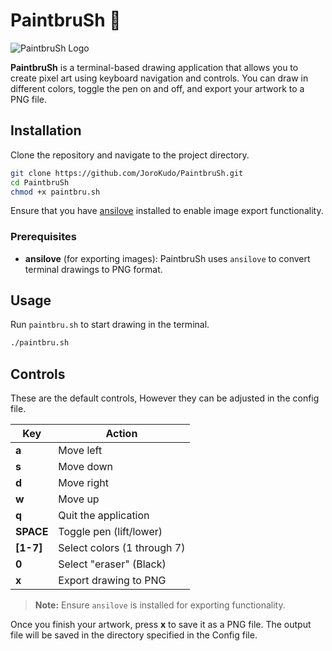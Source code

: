 # PaintbruSh 🎨
![PaintbruSh Logo](https://i.imgur.com/6QdhCJy.png)

**PaintbruSh** is a terminal-based drawing application that allows you to create pixel art using keyboard navigation and controls. You can draw in different colors, toggle the pen on and off, and export your artwork to a PNG file.


## Installation
Clone the repository and navigate to the project directory. 

```bash
git clone https://github.com/JoroKudo/PaintbruSh.git
cd PaintbruSh
chmod +x paintbru.sh
```
Ensure that you have [ansilove](https://github.com/ansilove/ansilove) installed to enable image export functionality.

### Prerequisites
- **ansilove** (for exporting images): PaintbruSh uses `ansilove` to convert terminal drawings to PNG format.


## Usage
Run `paintbru.sh` to start drawing in the terminal.

```bash
./paintbru.sh
```

## Controls
These are the default controls, However they can be adjusted in the config file.

| Key     | Action                        |
| ------- | ----------------------------- |
| **a**   | Move left                     |
| **s**   | Move down                     |
| **d**   | Move right                    |
| **w**   | Move up                       |
| **q**   | Quit the application          |
| **SPACE** | Toggle pen (lift/lower)     |
| **[1-7]** | Select colors (1 through 7) |
| **0** | Select "eraser" (Black) |
| **x**   | Export drawing to PNG         |

> **Note:** Ensure `ansilove` is installed for exporting functionality.


Once you finish your artwork, press **x** to save it as a PNG file. The output file will be saved in the directory specified in the Config file.
